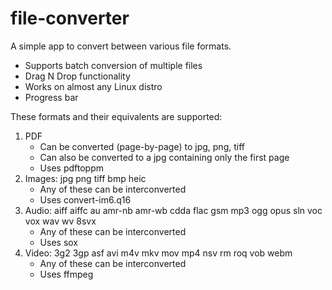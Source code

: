 # file-converter

A simple app to convert between various file formats.

- Supports batch conversion of multiple files
- Drag N Drop functionality
- Works on almost any Linux distro
- Progress bar

These formats and their equivalents are supported:
1) PDF
   - Can be converted (page-by-page) to jpg, png, tiff
   - Can also be converted to a jpg containing only the first page
   - Uses pdftoppm
2) Images: jpg png tiff bmp heic
   - Any of these can be interconverted
   - Uses convert-im6.q16
3) Audio: aiff aiffc au amr-nb amr-wb cdda flac gsm mp3 ogg opus sln voc vox wav wv 8svx
   - Any of these can be interconverted
   - Uses sox
4) Video: 3g2 3gp asf avi m4v mkv mov mp4 nsv rm roq vob webm
   - Any of these can be interconverted
   - Uses ffmpeg


